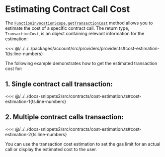 # Estimating Contract Call Cost

<!-- TODO: Update link -->

The [`FunctionInvocationScope.getTransactionCost`](https://fuels-ts-docs-api.vercel.app/classes/_fuel_ts_account.Account.html) method allows you to estimate the cost of a specific contract call. The return type, `TransactionCost`, is an object containing relevant information for the estimation:

<<< @/../../../packages/account/src/providers/provider.ts#cost-estimation-1{ts:line-numbers}

The following example demonstrates how to get the estimated transaction cost for:

## 1. Single contract call transaction:

<<< @/../../docs-snippets2/src/contracts/cost-estimation.ts#cost-estimation-1{ts:line-numbers}

## 2. Multiple contract calls transaction:

<<< @/../../docs-snippets2/src/contracts/cost-estimation.ts#cost-estimation-2{ts:line-numbers}

You can use the transaction cost estimation to set the gas limit for an actual call or display the estimated cost to the user.
